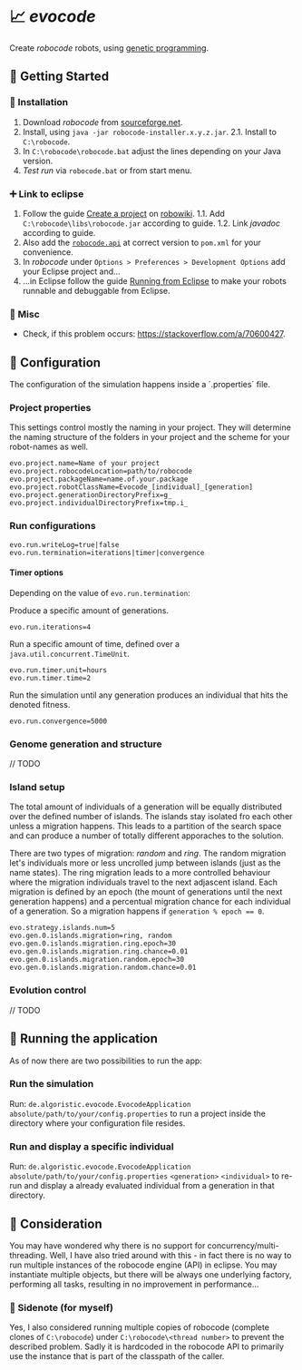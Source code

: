 # 📈 _evocode_
Create _robocode_ robots, using [genetic programming](https://en.wikipedia.org/wiki/Genetic_programming).

## 💚 Getting Started
### 🚧 Installation
1. Download _robocode_ from [sourceforge.net](https://sourceforge.net/projects/robocode/files/robocode/).
2. Install, using `java -jar robocode-installer.x.y.z.jar`.
  2.1. Install to `C:\robocode`.
4. In `C:\robocode\robocode.bat` adjust the lines depending on your Java version.
5. _Test run_ via `robocode.bat` or from start menu.

### ➕ Link to eclipse
1. Follow the guide [Create a project](https://www.robowiki.net/wiki/Robocode/Eclipse/Create_a_Project) on [robowiki](https://www.robowiki.net).
  1.1. Add `C:\robocode\libs\robocode.jar` according to guide.
  1.2. Link _javadoc_ according to guide.
2. Also add the [`robocode.api`](https://mvnrepository.com/artifact/net.sf.robocode/robocode.api) at correct version to `pom.xml` for your convenience.
3. In _robocode_ under `Options > Preferences > Development Options` add your Eclipse project and...
4. ...in Eclipse follow the guide [Running from Eclipse](https://robowiki.net/wiki/Robocode/Eclipse/Running_from_Eclipse) to make your robots runnable and debuggable from Eclipse.

### 🐛 Misc
- Check, if this problem occurs: https://stackoverflow.com/a/70600427.

## 🔧 Configuration
The configuration of the simulation happens inside a ´.properties´ file.

### Project properties
This settings control mostly the naming in your project. They will determine the naming structure of the folders in your project and the scheme for your robot-names as well.
```
evo.project.name=Name of your project
evo.project.robocodeLocation=path/to/robocode
evo.project.packageName=name.of.your.package
evo.project.robotClassName=Evocode_[individual]_[generation]
evo.project.generationDirectoryPrefix=g_
evo.project.individualDirectoryPrefix=tmp.i_
```

### Run configurations
```
evo.run.writeLog=true|false
evo.run.termination=iterations|timer|convergence
```
#### Timer options
Depending on the value of `evo.run.termination`:

Produce a specific amount of generations.
```
evo.run.iterations=4
```

Run a specific amount of time, defined over a `java.util.concurrent.TimeUnit`.
```
evo.run.timer.unit=hours
evo.run.timer.time=2
```

Run the simulation until any generation produces an individual that hits the denoted fitness.
```
evo.run.convergence=5000
```

### Genome generation and structure
// TODO

### Island setup
The total amount of individuals of a generation will be equally distributed over the defined number of islands. The islands stay isolated fro each other unless a migration happens. This leads to a partition of the search space and can produce a number of totally different apporaches to the solution.

There are two types of migration: _random_ and _ring_. The random migration let's individuals more or less uncrolled jump between islands (just as the name states). The ring migration leads to a more controlled behaviour where the migration individuals travel to the next adjascent island. Each migration is defined by an epoch (the mount of generations until the next generation happens) and a percentual migration chance for each individual of a generation. So a migration happens if `generation % epoch == 0`.
```
evo.strategy.islands.num=5
evo.gen.0.islands.migration=ring, random
evo.gen.0.islands.migration.ring.epoch=30
evo.gen.0.islands.migration.ring.chance=0.01
evo.gen.0.islands.migration.random.epoch=30
evo.gen.0.islands.migration.random.chance=0.01
```

### Evolution control
// TODO

## 🚀 Running the application
As of now there are two possibilities to run the app:

### Run the simulation
Run: `de.algoristic.evocode.EvocodeApplication` `absolute/path/to/your/config.properties` to run a project inside the directory where your configuration file resides.

### Run and display a specific individual
Run: `de.algoristic.evocode.EvocodeApplication` `absolute/path/to/your/config.properties` `<generation>` `<individual>` to re-run and display a already evaluated individual from a generation in that directory.

## 📝 Consideration
You may have wondered why there is no support for concurrency/multi-threading. Well, I have also tried around with this - in fact there is no way to run multiple instances of the robocode engine (API) in eclipse. You may instantiate multiple objects, but there will be always one underlying factory, performing all tasks, resulting in no improvement in performance...

### 📄 Sidenote (for myself)
Yes, I also considered running multiple copies of robocode (complete clones of `C:\robocode`) under `C:\robocode\<thread number>` to prevent the described problem. Sadly it is hardcoded in the robocode API to primarily use the instance that is part of the classpath of the caller.
